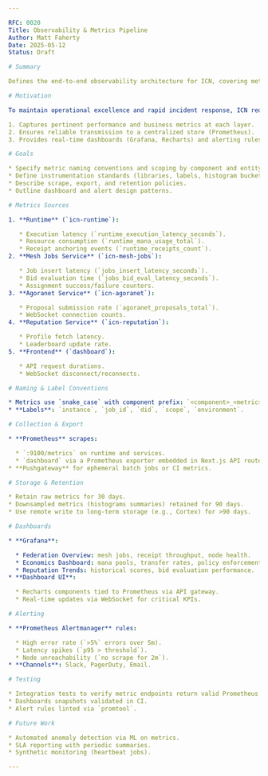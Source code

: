 ```yaml
---

RFC: 0020
Title: Observability & Metrics Pipeline
Author: Matt Faherty
Date: 2025-05-12
Status: Draft

# Summary

Defines the end-to-end observability architecture for ICN, covering metrics generation, collection, export, storage, dashboarding, and alerting across runtime, services, and frontend components.

# Motivation

To maintain operational excellence and rapid incident response, ICN requires a unified metrics pipeline that:

1. Captures pertinent performance and business metrics at each layer.
2. Ensures reliable transmission to a centralized store (Prometheus).
3. Provides real-time dashboards (Grafana, Recharts) and alerting rules.

# Goals

* Specify metric naming conventions and scoping by component and entity.
* Define instrumentation standards (libraries, labels, histogram buckets).
* Describe scrape, export, and retention policies.
* Outline dashboard and alert design patterns.

# Metrics Sources

1. **Runtime** (`icn-runtime`):

   * Execution latency (`runtime_execution_latency_seconds`).
   * Resource consumption (`runtime_mana_usage_total`).
   * Receipt anchoring events (`runtime_receipts_count`).
2. **Mesh Jobs Service** (`icn-mesh-jobs`):

   * Job insert latency (`jobs_insert_latency_seconds`).
   * Bid evaluation time (`jobs_bid_eval_latency_seconds`).
   * Assignment success/failure counters.
3. **Agoranet Service** (`icn-agoranet`):

   * Proposal submission rate (`agoranet_proposals_total`).
   * WebSocket connection counts.
4. **Reputation Service** (`icn-reputation`):

   * Profile fetch latency.
   * Leaderboard update rate.
5. **Frontend** (`dashboard`):

   * API request durations.
   * WebSocket disconnect/reconnects.

# Naming & Label Conventions

* Metrics use `snake_case` with component prefix: `<component>_<metric>_<unit>`.
* **Labels**: `instance`, `job_id`, `did`, `scope`, `environment`.

# Collection & Export

* **Prometheus** scrapes:

  * `:9100/metrics` on runtime and services.
  * `dashboard` via a Prometheus exporter embedded in Next.js API routes.
* **Pushgateway** for ephemeral batch jobs or CI metrics.

# Storage & Retention

* Retain raw metrics for 30 days.
* Downsampled metrics (histograms summaries) retained for 90 days.
* Use remote write to long-term storage (e.g., Cortex) for >90 days.

# Dashboards

* **Grafana**:

  * Federation Overview: mesh jobs, receipt throughput, node health.
  * Economics Dashboard: mana pools, transfer rates, policy enforcement.
  * Reputation Trends: historical scores, bid evaluation performance.
* **Dashboard UI**:

  * Recharts components tied to Prometheus via API gateway.
  * Real-time updates via WebSocket for critical KPIs.

# Alerting

* **Prometheus Alertmanager** rules:

  * High error rate (`>5%` errors over 5m).
  * Latency spikes (`p95 > threshold`).
  * Node unreachability (`no scrape for 2m`).
* **Channels**: Slack, PagerDuty, Email.

# Testing

* Integration tests to verify metric endpoints return valid Prometheus format.
* Dashboards snapshots validated in CI.
* Alert rules linted via `promtool`.

# Future Work

* Automated anomaly detection via ML on metrics.
* SLA reporting with periodic summaries.
* Synthetic monitoring (heartbeat jobs).

---
```

